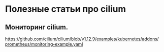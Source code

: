 # Полезные статьи про cilium

## Мониторинг cilium.
https://github.com/cilium/cilium/blob/v1.12.9/examples/kubernetes/addons/prometheus/monitoring-example.yaml
